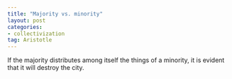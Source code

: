 ```yaml
---
title: "Majority vs. minority"
layout: post
categories:
- collectivization
tag: Aristotle
---
```


If the majority distributes among itself the things of a minority, it is evident that it will destroy the city.